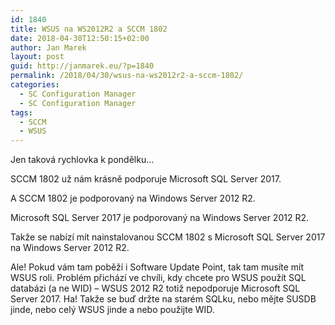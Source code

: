 ```yaml
---
id: 1840
title: WSUS na WS2012R2 a SCCM 1802
date: 2018-04-30T12:50:15+02:00
author: Jan Marek
layout: post
guid: http://janmarek.eu/?p=1840
permalink: /2018/04/30/wsus-na-ws2012r2-a-sccm-1802/
categories:
  - SC Configuration Manager
  - SC Configuration Manager
tags:
  - SCCM
  - WSUS
---
```

Jen taková rychlovka k pondělku&#8230;

SCCM 1802 už nám krásně podporuje Microsoft SQL Server 2017.

A SCCM 1802 je podporovaný na Windows Server 2012 R2.

Microsoft SQL Server 2017 je podporovaný na Windows Server 2012 R2.

Takže se nabízí mít nainstalovanou SCCM 1802 s Microsoft SQL Server 2017 na Windows Server 2012 R2.

Ale! Pokud vám tam poběží i Software Update Point, tak tam musíte mít WSUS roli. Problém přichází ve chvíli, kdy chcete pro WSUS použít SQL databázi (a ne WID) &#8211; WSUS 2012 R2 totiž nepodporuje Microsoft SQL Server 2017. Ha! Takže se buď držte na starém SQLku, nebo mějte SUSDB jinde, nebo celý WSUS jinde a nebo použijte WID.
